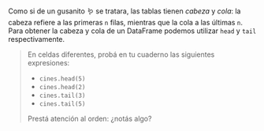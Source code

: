 Como si de un gusanito 🪱 se tratara, las tablas tienen _cabeza_ y _cola_: la cabeza refiere a las primeras `n` filas, mientras que la cola a las últimas `n`. Para obtener la cabeza y cola de un DataFrame podemos utilizar `head` y `tail` respectivamente.

> En celdas diferentes, probá en tu cuaderno las siguientes expresiones:
>
> * `cines.head(5)`
> * `cines.head(2)`
> * `cines.tail(3)`
> * `cines.tail(5)`
> 
> Prestá atención al orden: ¿notás algo?